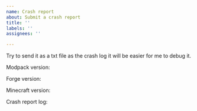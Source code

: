 ```yaml
---
name: Crash report
about: Submit a crash report
title: ''
labels: ''
assignees: ''

---
```


Try to send it as a txt file as the crash log it will be easier for me to debug it.

Modpack version:

Forge version:

Minecraft version:

Crash report log:
